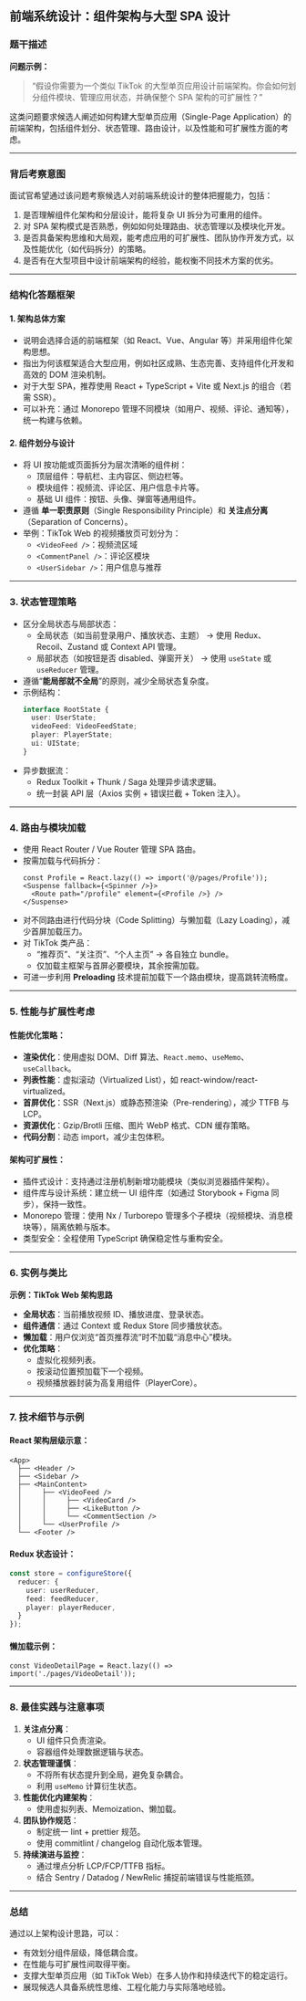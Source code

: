 ## 前端系统设计：组件架构与大型 SPA 设计

### 题干描述

**问题示例：**
> “假设你需要为一个类似 TikTok 的大型单页应用设计前端架构。你会如何划分组件模块、管理应用状态，并确保整个 SPA 架构的可扩展性？”

这类问题要求候选人阐述如何构建大型单页应用（Single-Page Application）的前端架构，包括组件划分、状态管理、路由设计，以及性能和可扩展性方面的考虑。

---

### 背后考察意图

面试官希望通过该问题考察候选人对前端系统设计的整体把握能力，包括：

1. 是否理解组件化架构和分层设计，能将复杂 UI 拆分为可重用的组件。
2. 对 SPA 架构模式是否熟悉，例如如何处理路由、状态管理以及模块化开发。
3. 是否具备架构思维和大局观，能考虑应用的可扩展性、团队协作开发方式，以及性能优化（如代码拆分）的策略。
4. 是否有在大型项目中设计前端架构的经验，能权衡不同技术方案的优劣。

---

### 结构化答题框架

#### 1. 架构总体方案
- 说明会选择合适的前端框架（如 React、Vue、Angular 等）并采用组件化架构思想。
- 指出为何该框架适合大型应用，例如社区成熟、生态完善、支持组件化开发和高效的 DOM 渲染机制。
- 对于大型 SPA，推荐使用 React + TypeScript + Vite 或 Next.js 的组合（若需 SSR）。
- 可以补充：通过 Monorepo 管理不同模块（如用户、视频、评论、通知等），统一构建与依赖。

#### 2. 组件划分与设计
- 将 UI 按功能或页面拆分为层次清晰的组件树：
  - 顶层组件：导航栏、主内容区、侧边栏等。
  - 模块组件：视频流、评论区、用户信息卡片等。
  - 基础 UI 组件：按钮、头像、弹窗等通用组件。
- 遵循 **单一职责原则**（Single Responsibility Principle）和 **关注点分离**（Separation of Concerns）。
- 举例：TikTok Web 的视频播放页可划分为：
  - `<VideoFeed />`：视频流区域
  - `<CommentPanel />`：评论区模块
  - `<UserSidebar />`：用户信息与推荐

---

### 3. 状态管理策略

- 区分全局状态与局部状态：
  - 全局状态（如当前登录用户、播放状态、主题） → 使用 Redux、Recoil、Zustand 或 Context API 管理。
  - 局部状态（如按钮是否 disabled、弹窗开关） → 使用 `useState` 或 `useReducer` 管理。
- 遵循“**能局部就不全局**”的原则，减少全局状态复杂度。
- 示例结构：
  ```ts
  interface RootState {
    user: UserState;
    videoFeed: VideoFeedState;
    player: PlayerState;
    ui: UIState;
  }
  ```
- 异步数据流：
  - Redux Toolkit + Thunk / Saga 处理异步请求逻辑。
  - 统一封装 API 层（Axios 实例 + 错误拦截 + Token 注入）。

---

### 4. 路由与模块加载

- 使用 React Router / Vue Router 管理 SPA 路由。
- 按需加载与代码拆分：
  ```tsx
  const Profile = React.lazy(() => import('@/pages/Profile'));
  <Suspense fallback={<Spinner />}>
    <Route path="/profile" element={<Profile />} />
  </Suspense>
  ```
- 对不同路由进行代码分块（Code Splitting）与懒加载（Lazy Loading），减少首屏加载压力。
- 对 TikTok 类产品：
  - “推荐页”、“关注页”、“个人主页” → 各自独立 bundle。
  - 仅加载主框架与首屏必要模块，其余按需加载。
- 可进一步利用 **Preloading** 技术提前加载下一个路由模块，提高跳转流畅度。

---

### 5. 性能与扩展性考虑

#### 性能优化策略：
- **渲染优化**：使用虚拟 DOM、Diff 算法、`React.memo`、`useMemo`、`useCallback`。
- **列表性能**：虚拟滚动（Virtualized List），如 react-window/react-virtualized。
- **首屏优化**：SSR（Next.js）或静态预渲染（Pre-rendering），减少 TTFB 与 LCP。
- **资源优化**：Gzip/Brotli 压缩、图片 WebP 格式、CDN 缓存策略。
- **代码分割**：动态 import，减少主包体积。

#### 架构可扩展性：
- 插件式设计：支持通过注册机制新增功能模块（类似浏览器插件架构）。
- 组件库与设计系统：建立统一 UI 组件库（如通过 Storybook + Figma 同步），保持一致性。
- Monorepo 管理：使用 Nx / Turborepo 管理多个子模块（视频模块、消息模块等），隔离依赖与版本。
- 类型安全：全程使用 TypeScript 确保稳定性与重构安全。

---

### 6. 实例与类比

**示例：TikTok Web 架构思路**

- **全局状态**：当前播放视频 ID、播放进度、登录状态。
- **组件通信**：通过 Context 或 Redux Store 同步播放状态。
- **懒加载**：用户仅浏览“首页推荐流”时不加载“消息中心”模块。
- **优化策略**：
  - 虚拟化视频列表。
  - 按滚动位置预加载下一个视频。
  - 视频播放器封装为高复用组件（PlayerCore）。

---

### 7. 技术细节与示例

#### React 架构层级示意：
```
<App>
  ├── <Header />
  ├── <Sidebar />
  ├── <MainContent>
  │     ├── <VideoFeed />
  │     │     ├── <VideoCard />
  │     │     ├── <LikeButton />
  │     │     └── <CommentSection />
  │     └── <UserProfile />
  └── <Footer />
```

#### Redux 状态设计：
```ts
const store = configureStore({
  reducer: {
    user: userReducer,
    feed: feedReducer,
    player: playerReducer,
  }
});
```

#### 懒加载示例：
```tsx
const VideoDetailPage = React.lazy(() => import('./pages/VideoDetail'));
```

---

### 8. 最佳实践与注意事项

1. **关注点分离**：
   - UI 组件只负责渲染。
   - 容器组件处理数据逻辑与状态。
2. **状态管理谨慎**：
   - 不将所有状态提升到全局，避免复杂耦合。
   - 利用 `useMemo` 计算衍生状态。
3. **性能优化内建架构**：
   - 使用虚拟列表、Memoization、懒加载。
4. **团队协作规范**：
   - 制定统一 lint + prettier 规范。
   - 使用 commitlint / changelog 自动化版本管理。
5. **持续演进与监控**：
   - 通过埋点分析 LCP/FCP/TTFB 指标。
   - 结合 Sentry / Datadog / NewRelic 捕捉前端错误与性能瓶颈。

---

### 总结

通过以上架构设计思路，可以：

- 有效划分组件层级，降低耦合度。
- 在性能与可扩展性间取得平衡。
- 支撑大型单页应用（如 TikTok Web）在多人协作和持续迭代下的稳定运行。
- 展现候选人具备系统性思维、工程化能力与实际落地经验。

